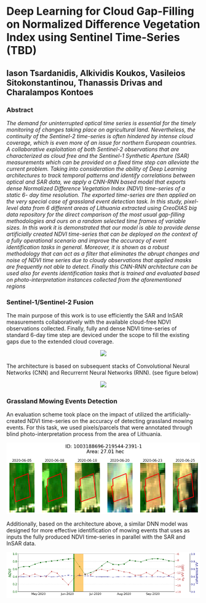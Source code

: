 # Deep Learning for Cloud Gap-Filling on Normalized Difference Vegetation Index using Sentinel Time-Series **(TBD)**

## Iason Tsardanidis, Alkividis Koukos, Vasileios Sitokonstantinou, Thanassis Drivas and Charalampos Kontoes

### Abstract 

*The demand for uninterrupted optical time series is essential for the timely monitoring of changes taking place on agricultural land. Nevertheless, the continuity of the Sentinel-2 time-series is often hindered by intense cloud coverage, which is even more of an issue for northern European countries. A collaborative exploitation of both Sentinel-2 observations that are characterized as cloud free and the Sentinel-1 Synthetic Aperture (SAR) measurements which can be provided on a fixed time step can alleviate the current problem. Taking into consideration the ability of Deep Learning architectures to track temporal patterns and identify correlations between optical and SAR data, we apply a CNN-RNN based model that exports dense Normalized Difference Vegetation Index (NDVI) time-series of a static 6- day time resolution. The exported time-series are then applied on the very special case of grassland event detection task. In this study, pixel-level data from 6 different areas of Lithuania extracted using CreoDIAS big data repository for the direct comparison of the most usual gap-filling methodologies and ours on a random selected time frames of variable sizes. In this work it is demonstrated that our model is able to provide dense artificially created NDVI time-series that can be deployed on the context of a fully operational scenario and improve the accuracy of event identification tasks in general. Moreover, it is shown as a robust methodology that can act as a filter that eliminates the abrupt changes and noise of NDVI time series due to cloudy observations that applied masks are frequently not able to detect. Finally this CNN-RNN architecture can be used also for events identification tasks that is trained and evaluated based on photo-interpretation instances collected from the aforementioned regions*

### Sentinel-1/Sentinel-2 Fusion 

The main purpose of this work is to use efficiently the SAR and InSAR measurements collaboratively with the available cloud-free NDVI observations collected. Finally, fully and dense NDVI time-series of standard 6-day time step are deviced under the scope to fill the existing gaps due to the extended cloud coverage.

<p align="center">
  <img  src="img/s1_s2_fusion_representation.gif">
</p>

The architecture is based on subsequent stacks of Convolutional Neural Networks (CNN) and Recurrernt Neural Networks (RNN). (see figure below)

<p align="center">
  <img  src="img/model_architecture.png">
</p>


### Grassland Mowing Events Detection

An evaluation scheme took place on the impact of utilized the artificially-created NDVI time-series on the accuracy of detecting grassland mowing events. For this task, we used pixels/parcels that were annotated through blind photo-interpretation process from the area of Lithuania.

<p align="center">
  <img  src="img/img_1.png">
</p>

Additionally, based on the architecture above, a similar DNN model was designed for more effective identification of mowing events that uses as inputs the fully produced NDVI time-series in parallel with the SAR and InSAR data.

<p align="center">
  <img  src="img/img_2.png">
</p>


